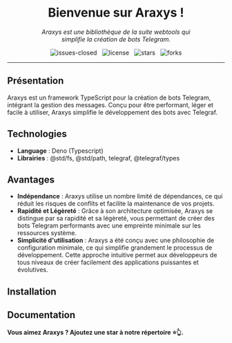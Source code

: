<h1 align="center">Bienvenue sur Araxys !</h1>

<p align="center">
    <em>
        Araxys est une bibliothèque de la suite webtools qui<br>
        simplifie la création de bots Telegram.
    </em>
</p>

<p align="center">
    <img src="https://img.shields.io/github/issues-closed/8borane8/webtools-araxys.svg" alt="issues-closed" />
    &nbsp;
    <img src="https://img.shields.io/github/license/8borane8/webtools-araxys.svg" alt="license" />
    &nbsp;
    <img src="https://img.shields.io/github/stars/8borane8/webtools-araxys.svg" alt="stars" />
    &nbsp;
    <img src="https://img.shields.io/github/forks/8borane8/webtools-araxys.svg" alt="forks" />
</p>

<hr>

## Présentation

Araxys est un framework TypeScript pour la création de bots Telegram, intégrant la gestion des messages. Conçu pour être
performant, léger et facile à utiliser, Araxys simplifie le développement des bots avec Telegraf.

## Technologies

- **Language** : Deno (Typescript)
- **Librairies** : @std/fs, @std/path, telegraf, @telegraf/types

## Avantages

- **Indépendance** : Araxys utilise un nombre limité de dépendances, ce qui réduit les risques de conflits et facilite
  la maintenance de vos projets.
- **Rapidité et Légèreté** : Grâce à son architecture optimisée, Araxys se distingue par sa rapidité et sa légèreté,
  vous permettant de créer des bots Telegram performants avec une empreinte minimale sur les ressources système.
- **Simplicité d'utilisation** : Araxys a été conçu avec une philosophie de configuration minimale, ce qui simplifie
  grandement le processus de développement. Cette approche intuitive permet aux développeurs de tous niveaux de créer
  facilement des applications puissantes et évolutives.

## Installation

## Documentation

**Vous aimez Araxys ? Ajoutez une star à notre répertoire ⭐👆.**
